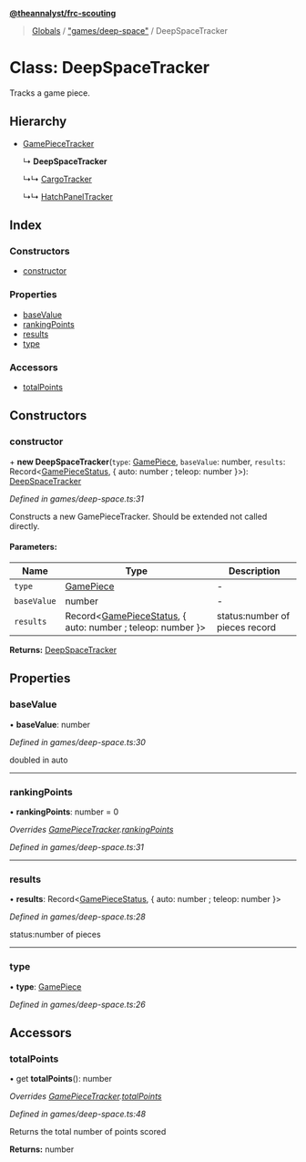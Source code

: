 **[@theannalyst/frc-scouting](../README.md)**

> [Globals](../globals.md) / ["games/deep-space"](../modules/_games_deep_space_.md) / DeepSpaceTracker

# Class: DeepSpaceTracker

Tracks a game piece.

## Hierarchy

* [GamePieceTracker](_match_.gamepiecetracker.md)

  ↳ **DeepSpaceTracker**

  ↳↳ [CargoTracker](_games_deep_space_.cargotracker.md)

  ↳↳ [HatchPanelTracker](_games_deep_space_.hatchpaneltracker.md)

## Index

### Constructors

* [constructor](_games_deep_space_.deepspacetracker.md#constructor)

### Properties

* [baseValue](_games_deep_space_.deepspacetracker.md#basevalue)
* [rankingPoints](_games_deep_space_.deepspacetracker.md#rankingpoints)
* [results](_games_deep_space_.deepspacetracker.md#results)
* [type](_games_deep_space_.deepspacetracker.md#type)

### Accessors

* [totalPoints](_games_deep_space_.deepspacetracker.md#totalpoints)

## Constructors

### constructor

\+ **new DeepSpaceTracker**(`type`: [GamePiece](../modules/_games_deep_space_.md#gamepiece), `baseValue`: number, `results`: Record\<[GamePieceStatus](../modules/_games_deep_space_.md#gamepiecestatus), { auto: number ; teleop: number  }>): [DeepSpaceTracker](_games_deep_space_.deepspacetracker.md)

*Defined in games/deep-space.ts:31*

Constructs a new GamePieceTracker. Should be extended not called directly.

#### Parameters:

Name | Type | Description |
------ | ------ | ------ |
`type` | [GamePiece](../modules/_games_deep_space_.md#gamepiece) | - |
`baseValue` | number | - |
`results` | Record\<[GamePieceStatus](../modules/_games_deep_space_.md#gamepiecestatus), { auto: number ; teleop: number  }> | status:number of pieces record  |

**Returns:** [DeepSpaceTracker](_games_deep_space_.deepspacetracker.md)

## Properties

### baseValue

•  **baseValue**: number

*Defined in games/deep-space.ts:30*

doubled in auto

___

### rankingPoints

•  **rankingPoints**: number = 0

*Overrides [GamePieceTracker](_match_.gamepiecetracker.md).[rankingPoints](_match_.gamepiecetracker.md#rankingpoints)*

*Defined in games/deep-space.ts:31*

___

### results

•  **results**: Record\<[GamePieceStatus](../modules/_games_deep_space_.md#gamepiecestatus), { auto: number ; teleop: number  }>

*Defined in games/deep-space.ts:28*

status:number of pieces

___

### type

•  **type**: [GamePiece](../modules/_games_deep_space_.md#gamepiece)

*Defined in games/deep-space.ts:26*

## Accessors

### totalPoints

• get **totalPoints**(): number

*Overrides [GamePieceTracker](_match_.gamepiecetracker.md).[totalPoints](_match_.gamepiecetracker.md#totalpoints)*

*Defined in games/deep-space.ts:48*

Returns the total number of points scored

**Returns:** number
